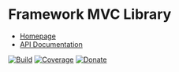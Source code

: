 # Framework MVC Library

- [Homepage](https://the-framework.gitlab.io/libraries/mvc.html)
- [API Documentation](https://the-framework.gitlab.io/libraries/mvc/docs/)

[![Build](https://gitlab.com/the-framework/libraries/mvc/badges/master/pipeline.svg)](https://gitlab.com/the-framework/libraries/mvc/-/jobs)
[![Coverage](https://gitlab.com/the-framework/libraries/mvc/badges/master/coverage.svg?job=test:php7.3)](https://the-framework.gitlab.io/libraries/mvc/coverage/)
[![Donate](https://img.shields.io/badge/Donate-PayPal-blue.svg)](https://www.paypal.com/cgi-bin/webscr?cmd=_s-xclick&hosted_button_id=NGBNW5PY4VSJ4)
